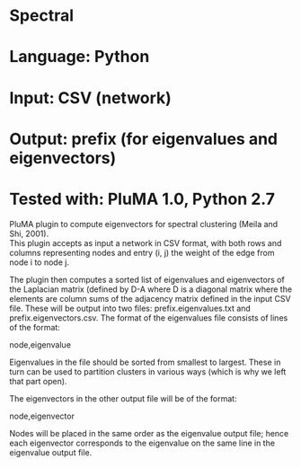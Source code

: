 # Spectral
# Language: Python
# Input: CSV (network)
# Output: prefix (for eigenvalues and eigenvectors)
# Tested with: PluMA 1.0, Python 2.7

PluMA plugin to compute eigenvectors for spectral clustering (Meila and Shi, 2001).  
This plugin accepts as input a network in CSV format, with both rows and columns representing
nodes and entry (i, j) the weight of the edge from node i to node j.

The plugin then computes a sorted list of eigenvalues and eigenvectors of the Laplacian matrix (defined by D-A where
D is a diagonal matrix where the elements are column sums of the adjacency matrix defined in 
the input CSV file.  These will be output into two files: prefix.eigenvalues.txt and prefix.eigenvectors.csv.
The format of the eigenvalues file consists of lines of the format:

node,eigenvalue

Eigenvalues in the file should be sorted from smallest to largest.  These in turn can be used
to partition clusters in various ways (which is why we left that part open).

The eigenvectors in the other output file will be of the format:

node,eigenvector

Nodes will be placed in the same order as the eigenvalue output file; hence each eigenvector
corresponds to the eigenvalue on the same line in the eigenvalue output file. 
